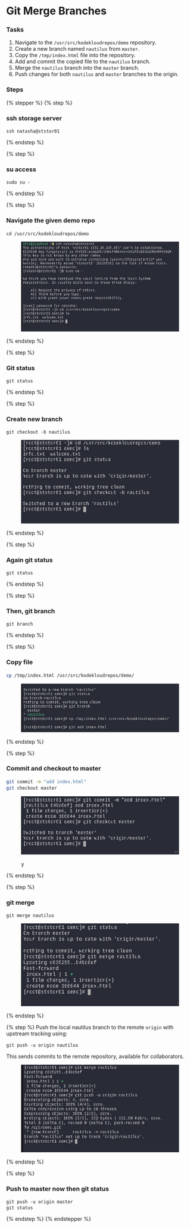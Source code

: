 # Git Merge Branches

### Tasks

1. Navigate to the `/usr/src/kodekloudrepos/demo` repository.
2. Create a new branch named `nautilus` from `master`.
3. Copy the `/tmp/index.html` file into the repository.
4. Add and commit the copied file to the `nautilus` branch.
5. Merge the `nautilus` branch into the `master` branch.
6. Push changes for both `nautilus` and `master` branches to the origin.

### Steps

{% stepper %}
{% step %}
### ssh storage server

```
ssh natasha@ststor01
```
{% endstep %}

{% step %}
### su access

```
sudo su -

```
{% endstep %}

{% step %}
### Navigate the given demo repo

```
cd /usr/src/kodekloudrepos/demo
```

<figure><img src="../.gitbook/assets/image.png" alt=""><figcaption></figcaption></figure>
{% endstep %}

{% step %}
### Git status

```
git status
```
{% endstep %}

{% step %}
### Create new branch

```
git checkout -b nautilus
```

<figure><img src="../.gitbook/assets/image (1).png" alt=""><figcaption></figcaption></figure>
{% endstep %}

{% step %}
### Again git status

```
git status
```
{% endstep %}

{% step %}
### Then, git branch

```
git branch
```
{% endstep %}

{% step %}
### Copy file

```bash
cp /tmp/index.html /usr/src/kodekloudrepos/demo/
```

<figure><img src="../.gitbook/assets/image (2).png" alt=""><figcaption></figcaption></figure>
{% endstep %}

{% step %}
### Commit and checkout to master

```bash
git commit -m "add index.html"
git checkout master
```

<figure><img src="../.gitbook/assets/image (3).png" alt=""><figcaption><p>y</p></figcaption></figure>
{% endstep %}

{% step %}
### git merge

```
git merge nautilus
```

<figure><img src="../.gitbook/assets/image (4).png" alt=""><figcaption></figcaption></figure>
{% endstep %}

{% step %}
Push the local nautilus branch to the remote `origin` with upstream tracking using:

```
git push -u origin nautilus

```

This sends commits to the remote repository, available for collaborators.

<figure><img src="../.gitbook/assets/image (5).png" alt=""><figcaption></figcaption></figure>
{% endstep %}

{% step %}
### Push to master now then git status

```
git push -u origin master
git status
```
{% endstep %}
{% endstepper %}
